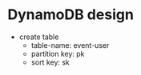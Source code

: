 # DynamoDB design

- create table
  - table-name: event-user
  - partition key: pk
  - sort key: sk
